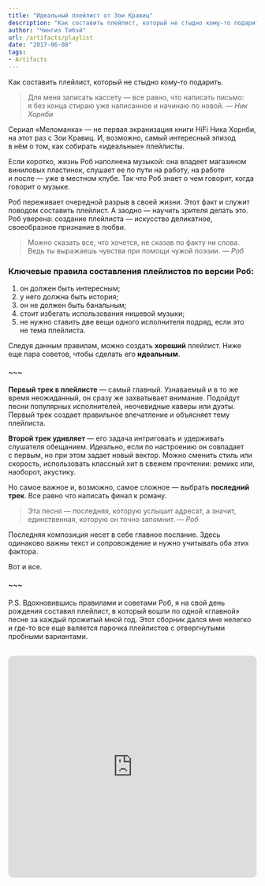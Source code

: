```yaml
---
title: "Идеальный плейлист от Зои Кравиц"
description: "Как составить плейлист, который не стыдно кому-то подарить."
author: "Чингиз Тибэй"
url: /artifacts/playlist
date: "2017-06-08"
tags: 
- Artifacts
---
```


<div class="auto">

Как составить плейлист, который не&nbsp;стыдно кому-то подарить.

> Для меня записать кассету&nbsp;&mdash; все равно, что написать письмо: я&nbsp;без конца стираю уже написанное и&nbsp;начинаю по&nbsp;новой. *&mdash;&nbsp;Ник Хорнби*

Сериал &laquo;Меломанка&raquo;&nbsp;&mdash; не&nbsp;первая экранизация книги HiFi Ника Хорнби, на&nbsp;этот раз с&nbsp;Зои Кравиц. И, возможно, самый интересный эпизод в&nbsp;нём о&nbsp;том, как собирать &laquo;идеальные&raquo; плейлисты.

Если коротко, жизнь Роб наполнена музыкой: она владеет магазином виниловых пластинок, слушает ее&nbsp;по&nbsp;пути на&nbsp;работу, на&nbsp;работе и&nbsp;после&nbsp;&mdash; уже в&nbsp;местном клубе. Так что Роб знает о&nbsp;чем говорит, когда говорит о&nbsp;музыке.

Роб переживает очередной разрыв в&nbsp;своей жизни. Этот факт и&nbsp;служит поводом составить плейлист. А&nbsp;заодно&nbsp;&mdash; научить зрителя делать это. Роб уверена: создание плейлиста&nbsp;&mdash; искусство деликатное, своеобразное признание в&nbsp;любви.


> Можно сказать все, что хочется, не&nbsp;сказав по&nbsp;факту ни&nbsp;слова. Ведь ты&nbsp;выражаешь чувства при помощи чужой поэзии. *&mdash;&nbsp;Роб*

### Ключевые правила составления плейлистов по&nbsp;версии Роб:

1. он&nbsp;должен быть интересным;
2. у&nbsp;него должна быть история;
3. он&nbsp;не&nbsp;должен быть банальным;
4. стоит избегать использования нишевой музыки;
5. не&nbsp;нужно ставить две вещи одного исполнителя подряд, если это не&nbsp;тема плейлиста.

Следуя данным правилам, можно создать **хороший** плейлист. Ниже еще пара советов, чтобы сделать его **идеальным**.

#### ~~~

**Первый трек в&nbsp;плейлисте**&nbsp;&mdash; самый главный. Узнаваемый и&nbsp;в&nbsp;то&nbsp;же время неожиданный, он&nbsp;сразу&nbsp;же захватывает внимание. Подойдут песни популярных исполнителей, неочевидные каверы или дуэты. Первый трек создает правильное впечатление и&nbsp;объясняет тему плейлиста.

**Второй трек удивляет**&nbsp;&mdash; его задача интриговать и&nbsp;удерживать слушателя обещанием. Идеально, если по&nbsp;настроению он&nbsp;совпадает с&nbsp;первым, но&nbsp;при этом задает новый вектор. Можно сменить стиль или скорость, использовать классный хит в&nbsp;свежем прочтении: ремикс или, наоборот, акустику.

Но&nbsp;самое важное&nbsp;и, возможно, самое сложное&nbsp;&mdash; выбрать **последний трек**. Все равно что написать финал к&nbsp;роману.

> Эта песня&nbsp;&mdash; последняя, которую услышит адресат, а&nbsp;значит, единственная, которую он&nbsp;точно запомнит. *&mdash; Роб*

Последняя композиция несет в&nbsp;себе главное послание. Здесь одинаково важны текст и&nbsp;сопровождение и&nbsp;нужно учитывать оба этих фактора.

Вот и&nbsp;все.

#### ~~~

P.S. Вдохновившись правилами и&nbsp;советами Роб, я&nbsp;на&nbsp;свой день рождения составил плейлист, в&nbsp;который вошли по&nbsp;одной &laquo;главной&raquo; песне за&nbsp;каждый прожитый мной год. Этот сборник дался мне нелегко и&nbsp;где-то все еще валяется парочка плейлистов с&nbsp;отвергнутыми пробными вариантами.

</div>
<br />
<iframe allow="autoplay *; encrypted-media *; fullscreen *; clipboard-write" frameborder="0" height="450" style="width:100%;max-width:660px;overflow:hidden;border-radius:10px;" sandbox="allow-forms allow-popups allow-same-origin allow-scripts allow-storage-access-by-user-activation allow-top-navigation-by-user-activation" src="https://embed.music.apple.com/kz/playlist/quintessence-19/pl.u-qxylK05C0gvjdk?theme=light"></iframe>
